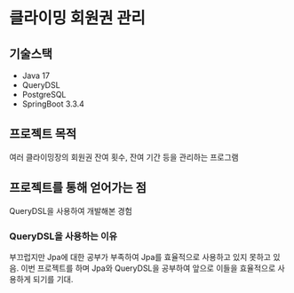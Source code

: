 # 클라이밍 회원권 관리
## 기술스택
- Java 17
- QueryDSL
- PostgreSQL
- SpringBoot 3.3.4
## 프로젝트 목적
여러 클라이밍장의 회원권 잔여 횟수, 잔여 기간 등을 관리하는 프로그램
## 프로젝트를 통해 얻어가는 점
QueryDSL을 사용하여 개발해본 경험
### QueryDSL을 사용하는 이유
부끄럽지만 Jpa에 대한 공부가 부족하여 Jpa를 효율적으로 사용하고 있지 못하고 있음. 이번 프로젝트를 하며 Jpa와 QueryDSL을 공부하여 앞으로 이들을 효율적으로 사용하게 되기를 기대.